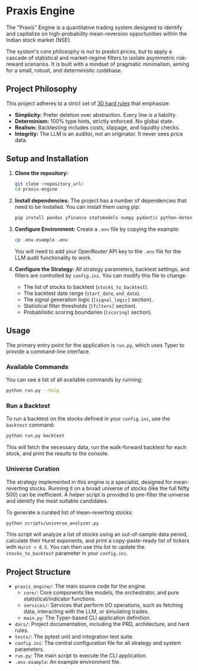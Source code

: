 # Praxis Engine

The "Praxis" Engine is a quantitative trading system designed to identify and capitalize on high-probability mean-reversion opportunities within the Indian stock market (NSE).

The system's core philosophy is not to predict prices, but to apply a cascade of statistical and market-regime filters to isolate asymmetric risk-reward scenarios. It is built with a mindset of pragmatic minimalism, aiming for a small, robust, and deterministic codebase.

## Project Philosophy

This project adheres to a strict set of [30 hard rules](./docs/HARD_RULES.md) that emphasize:
- **Simplicity:** Prefer deletion over abstraction. Every line is a liability.
- **Determinism:** 100% type hints, strictly enforced. No global state.
- **Realism:** Backtesting includes costs, slippage, and liquidity checks.
- **Integrity:** The LLM is an auditor, not an originator. It never sees price data.

## Setup and Installation

1.  **Clone the repository:**
    ```bash
    git clone <repository_url>
    cd praxis-engine
    ```

2.  **Install dependencies:**
    The project has a number of dependencies that need to be installed. You can install them using pip:
    ```bash
    pip install pandas yfinance statsmodels numpy pydantic python-dotenv openai typer pyarrow hurst pytest jinja2
    ```

3.  **Configure Environment:**
    Create a `.env` file by copying the example:
    ```bash
    cp .env.example .env
    ```
    You will need to add your OpenRouter API key to the `.env` file for the LLM audit functionality to work.

4.  **Configure the Strategy:**
    All strategy parameters, backtest settings, and filters are controlled by `config.ini`. You can modify this file to change:
    - The list of stocks to backtest (`stocks_to_backtest`).
    - The backtest date range (`start_date`, `end_date`).
    - The signal generation logic (`[signal_logic]` section).
    - Statistical filter thresholds (`[filters]` section).
    - Probabilistic scoring boundaries (`[scoring]` section).


## Usage

The primary entry point for the application is `run.py`, which uses Typer to provide a command-line interface.

### Available Commands

You can see a list of all available commands by running:
```bash
python run.py --help
```

### Run a Backtest

To run a backtest on the stocks defined in your `config.ini`, use the `backtest` command:
```bash
python run.py backtest
```
This will fetch the necessary data, run the walk-forward backtest for each stock, and print the results to the console.

### Universe Curation

The strategy implemented in this engine is a specialist, designed for mean-reverting stocks. Running it on a broad universe of stocks (like the full Nifty 500) can be inefficient. A helper script is provided to pre-filter the universe and identify the most suitable candidates.

To generate a curated list of mean-reverting stocks:
```bash
python scripts/universe_analyzer.py
```
This script will analyze a list of stocks using an out-of-sample data period, calculate their Hurst exponents, and print a copy-paste-ready list of tickers with `Hurst < 0.5`. You can then use this list to update the `stocks_to_backtest` parameter in your `config.ini`.

## Project Structure

-   `praxis_engine/`: The main source code for the engine.
    -   `core/`: Core components like models, the orchestrator, and pure statistical/indicator functions.
    -   `services/`: Services that perform I/O operations, such as fetching data, interacting with the LLM, or simulating trades.
    -   `main.py`: The Typer-based CLI application definition.
-   `docs/`: Project documentation, including the PRD, architecture, and hard rules.
-   `tests/`: The pytest unit and integration test suite.
-   `config.ini`: The central configuration file for all strategy and system parameters.
-   `run.py`: The main script to execute the CLI application.
-   `.env.example`: An example environment file.
